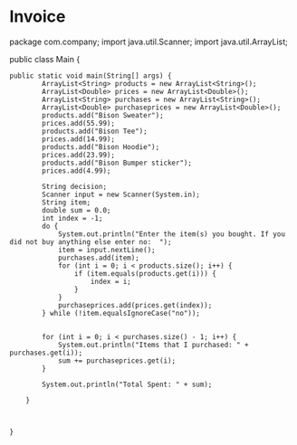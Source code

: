 # Invoice
package com.company;
import java.util.Scanner;
import java.util.ArrayList;


public class Main {

    public static void main(String[] args) {
            ArrayList<String> products = new ArrayList<String>();
            ArrayList<Double> prices = new ArrayList<Double>();
            ArrayList<String> purchases = new ArrayList<String>();
            ArrayList<Double> purchaseprices = new ArrayList<Double>();
            products.add("Bison Sweater");
            prices.add(55.99);
            products.add("Bison Tee");
            prices.add(14.99);
            products.add("Bison Hoodie");
            prices.add(23.99);
            products.add("Bison Bumper sticker");
            prices.add(4.99);

            String decision;
            Scanner input = new Scanner(System.in);
            String item;
            double sum = 0.0;
            int index = -1;
            do {
                System.out.println("Enter the item(s) you bought. If you did not buy anything else enter no:  ");
                item = input.nextLine();
                purchases.add(item);
                for (int i = 0; i < products.size(); i++) {
                    if (item.equals(products.get(i))) {
                        index = i;
                    }
                }
                purchaseprices.add(prices.get(index));
            } while (!item.equalsIgnoreCase("no"));


            for (int i = 0; i < purchases.size() - 1; i++) {
                System.out.println("Items that I purchased: " + purchases.get(i));
                sum += purchaseprices.get(i);
            }

            System.out.println("Total Spent: " + sum);

        }



    }

